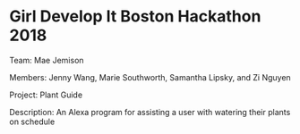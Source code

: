 # Girl Develop It Boston Hackathon 2018

Team: Mae Jemison

Members: Jenny Wang, Marie Southworth, Samantha Lipsky, and Zi Nguyen

Project: Plant Guide

Description: An Alexa program for assisting a user with watering their plants on schedule
